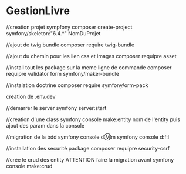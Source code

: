 # GestionLivre
//creation projet sympfony
composer create-project symfony/skeleton:"6.4.*" NomDuProjet 

//ajout de twig bundle
composer require twig-bundle

//ajout du chemin pour les lien css et images
composer requipre asset

//install tout les package sur la meme ligne de commande
composer requipre validator form symfony/maker-bundle

//instalation doctrine
composer require symfony/orm-pack

creation de .env.dev

//demarrer le server
symfony server:start

//creation d'une class
symfony console make:entity nom de l'entity
puis ajout des param dans la console

//migration de la bdd
symfony console d:m:m
symfony console d:f:l

//installation des securité package
composer requipre security-csrf

//crée le crud des entity ATTENTION faire la migration avant
symfony console make:crud

